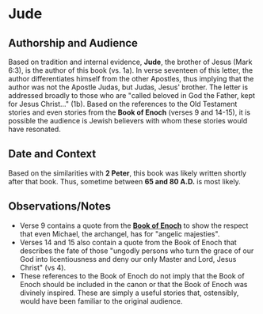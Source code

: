 # Jude

## Authorship and Audience
Based on tradition and internal evidence, **Jude**, the brother of Jesus (Mark 6:3), is the author of this book (vs. 1a). In verse seventeen of this letter, the author differentiates himself from the other Apostles, thus implying that the author was not the Apostle Judas, but Judas, Jesus' brother. The letter is addressed broadly to those who are "called beloved in God the Father, kept for Jesus Christ..." (1b). Based on the references to the Old Testament stories and even stories from the **Book of Enoch** (verses 9 and 14-15), it is possible the audience is Jewish believers with whom these stories would have resonated.

## Date and Context
Based on the similarities with **2 Peter**, this book was likely written shortly after that book. Thus, sometime between **65 and 80 A.D.** is most likely.

## Observations/Notes
  - Verse 9 contains a quote from the [**Book of Enoch**](https://en.wikipedia.org/wiki/Book_of_Enoch) to show the respect that even Michael, the archangel, has for "angelic majesties".
  - Verses 14 and 15 also contain a quote from the Book of Enoch that describes the fate of those "ungodly persons who turn the grace of our God into licentiousness and deny our only Master and Lord, Jesus Christ" (vs 4).
  - These references to the Book of Enoch do not imply that the Book of Enoch should be included in the canon or that the Book of Enoch was divinely inspired. These are simply a useful stories that, ostensibly, would have been familiar to the original audience.
